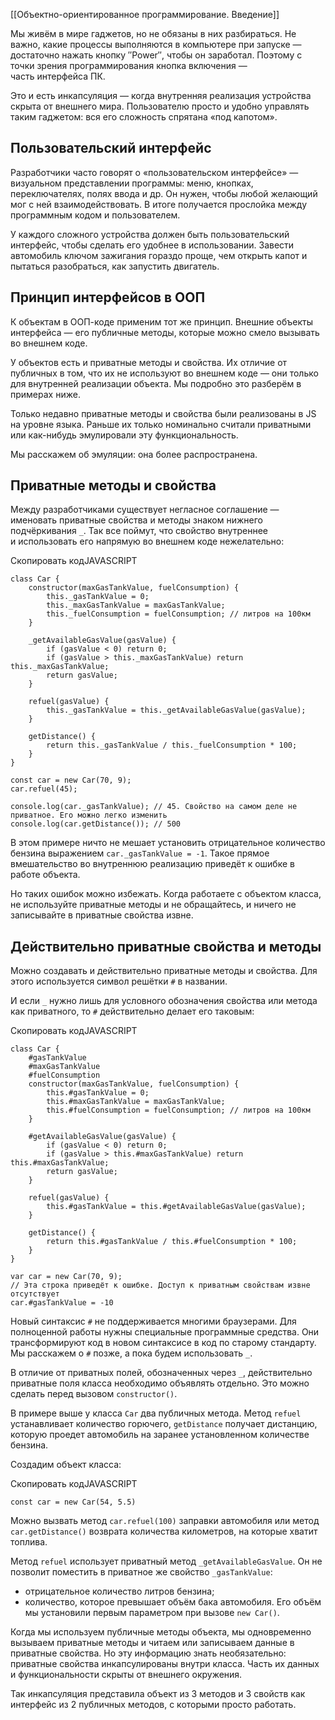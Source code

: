 [[Объектно-ориентированное программирование. Введение]]

Мы живём в мире гаджетов, но не обязаны в них разбираться. Не важно, какие процессы выполняются в компьютере при запуске — достаточно нажать кнопку ″Power″, чтобы он заработал. Поэтому с точки зрения программирования кнопка включения — часть интерфейса ПК.

Это и есть инкапсуляция — когда внутренняя реализация устройства скрыта от внешнего мира. Пользователю просто и удобно управлять таким гаджетом: вся его сложность спрятана «под капотом».

## Пользовательский интерфейс

Разработчики часто говорят о «пользовательском интерфейсе» — визуальном представлении программы: меню, кнопках, переключателях, полях ввода и др. Он нужен, чтобы любой желающий мог с ней взаимодействовать. В итоге получается прослойка между программным кодом и пользователем.

У каждого сложного устройства должен быть пользовательский интерфейс, чтобы сделать его удобнее в использовании. Завести автомобиль ключом зажигания гораздо проще, чем открыть капот и пытаться разобраться, как запустить двигатель.

## Принцип интерфейсов в ООП

К объектам в ООП-коде применим тот же принцип. Внешние объекты интерфейса — его публичные методы, которые можно смело вызывать во внешнем коде.

У объектов есть и приватные методы и свойства. Их отличие от публичных в том, что их не используют во внешнем коде — они только для внутренней реализации объекта. Мы подробно это разберём в примерах ниже.

Только недавно приватные методы и свойства были реализованы в JS на уровне языка. Раньше их только номинально считали приватными или как-нибудь эмулировали эту функциональность.

Мы расскажем об эмуляции: она более распространена.

## Приватные методы и свойства

Между разработчиками существует негласное соглашение — именовать приватные свойства и методы знаком нижнего подчёркивания `_`. Так все поймут, что свойство внутреннее и использовать его напрямую во внешнем коде нежелательно:

Скопировать кодJAVASCRIPT

```
class Car {
    constructor(maxGasTankValue, fuelConsumption) {
        this._gasTankValue = 0;
        this._maxGasTankValue = maxGasTankValue;
        this._fuelConsumption = fuelConsumption; // литров на 100км
    }

    _getAvailableGasValue(gasValue) {
        if (gasValue < 0) return 0;
        if (gasValue > this._maxGasTankValue) return this._maxGasTankValue;
        return gasValue;
    }
    
    refuel(gasValue) {
        this._gasTankValue = this._getAvailableGasValue(gasValue);
    }
    
    getDistance() {
        return this._gasTankValue / this._fuelConsumption * 100;
    }
}

const car = new Car(70, 9);
car.refuel(45);

console.log(car._gasTankValue); // 45. Свойство на самом деле не приватное. Его можно легко изменить
console.log(car.getDistance()); // 500 
```

В этом примере ничто не мешает установить отрицательное количество бензина выражением `car._gasTankValue = -1`. Такое прямое вмешательство во внутреннюю реализацию приведёт к ошибке в работе объекта.

Но таких ошибок можно избежать. Когда работаете с объектом класса, не используйте приватные методы и не обращайтесь, и ничего не записывайте в приватные свойства извне.

## Действительно приватные свойства и методы

Можно создавать и действительно приватные методы и свойства. Для этого используется символ решётки `#` в названии.

И если `_` нужно лишь для условного обозначения свойства или метода как приватного, то `#` действительно делает его таковым:

Скопировать кодJAVASCRIPT

```
class Car {
    #gasTankValue
    #maxGasTankValue
    #fuelConsumption
    constructor(maxGasTankValue, fuelConsumption) {
        this.#gasTankValue = 0;
        this.#maxGasTankValue = maxGasTankValue;
        this.#fuelConsumption = fuelConsumption; // литров на 100км
    }

    #getAvailableGasValue(gasValue) {
        if (gasValue < 0) return 0;
        if (gasValue > this.#maxGasTankValue) return this.#maxGasTankValue;
        return gasValue;
    }
    
    refuel(gasValue) {
        this.#gasTankValue = this.#getAvailableGasValue(gasValue);
    }
    
    getDistance() {
        return this.#gasTankValue / this.#fuelConsumption * 100;
    }
}

var car = new Car(70, 9); 
// Эта строка приведёт к ошибке. Доступ к приватным свойствам извне отсутствует
car.#gasTankValue = -10  
```

Новый синтаксис `#` не поддерживается многими браузерами. Для полноценной работы нужны специальные программные средства. Они трансформируют код в новом синтаксисе в код по старому стандарту. Мы расскажем о `#` позже, а пока будем использовать `_`.

В отличие от приватных полей, обозначенных через `_`, действительно приватные поля класса необходимо объявлять отдельно. Это можно сделать перед вызовом `constructor()`.

В примере выше у класса `Car` два публичных метода. Метод `refuel` устанавливает количество горючего, `getDistance` получает дистанцию, которую проедет автомобиль на заранее установленном количестве бензина.

Создадим объект класса:

Скопировать кодJAVASCRIPT

```
const car = new Car(54, 5.5) 
```

Можно вызвать метод `car.refuel(100)` заправки автомобиля или метод `car.getDistance()` возврата количества километров, на которые хватит топлива.

Метод `refuel` использует приватный метод `_getAvailableGasValue`. Он не позволит поместить в приватное же свойство `_gasTankValue`:

-   отрицательное количество литров бензина;
-   количество, которое превышает объём бака автомобиля. Его объём мы установили первым параметром при вызове `new Car()`.

Когда мы используем публичные методы объекта, мы одновременно вызываем приватные методы и читаем или записываем данные в приватные свойства. Но эту информацию знать необязательно: приватные свойства инкапсулированы внутри класса. Часть их данных и функциональности скрыты от внешнего окружения.

Так инкапсуляция представила объект из 3 методов и 3 свойств как интерфейс из 2 публичных методов, с которыми просто работать.